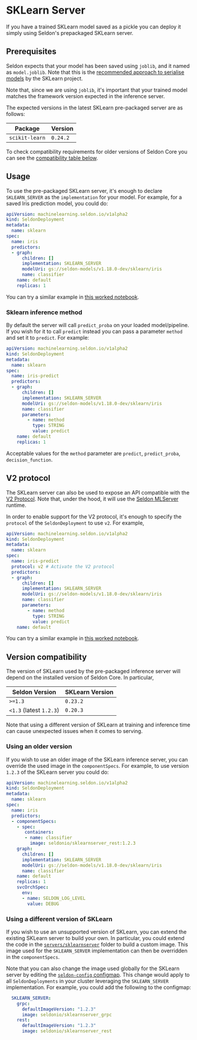 # SKLearn Server

If you have a trained SKLearn model saved as a pickle you can deploy it simply
using Seldon's prepackaged SKLearn server.

## Prerequisites

Seldon expects that your model has been saved using `joblib`, and it named as
`model.joblib`. 
Note that this is the [recommended approach to serialise
models](https://scikit-learn.org/stable/modules/model_persistence.html) by the
SKLearn project.

Note that, since we are using `joblib`, it's important that your trained model
matches the framework version expected in the inference server.

The expected versions in the latest SKLearn pre-packaged server are as follows:

| Package | Version |
| ------ | ----- |
| `scikit-learn` | `0.24.2` |

To check compatibility requirements for older versions of Seldon Core you can
see the [compatibility table below](#version-compatibility).

## Usage

To use the pre-packaged SKLearn server, it's enough to declare `SKLEARN_SERVER`
as the `implementation` for your model.
For example, for a saved Iris prediction model, you could do:

```yaml
apiVersion: machinelearning.seldon.io/v1alpha2
kind: SeldonDeployment
metadata:
  name: sklearn
spec:
  name: iris
  predictors:
  - graph:
      children: []
      implementation: SKLEARN_SERVER
      modelUri: gs://seldon-models/v1.18.0-dev/sklearn/iris
      name: classifier
    name: default
    replicas: 1

```

You can try a similar example in [this worked
notebook](../examples/server_examples.html).

### Sklearn inference method

By default the server will call `predict_proba` on your loaded model/pipeline.
If you wish for it to call `predict` instead you can pass a parameter `method`
and set it to `predict`.
For example:

```yaml
apiVersion: machinelearning.seldon.io/v1alpha2
kind: SeldonDeployment
metadata:
  name: sklearn
spec:
  name: iris-predict
  predictors:
  - graph:
      children: []
      implementation: SKLEARN_SERVER
      modelUri: gs://seldon-models/v1.18.0-dev/sklearn/iris
      name: classifier
      parameters:
        - name: method
          type: STRING
          value: predict
    name: default
    replicas: 1
```

Acceptable values for the `method` parameter are `predict`, `predict_proba`,
`decision_function`.


## V2 protocol

The SKLearn server can also be used to expose an API compatible with the [V2 Protocol](../graph/protocols.md#v2-protocol).
Note that, under the hood, it will use the [Seldon
MLServer](https://github.com/SeldonIO/MLServer) runtime.

In order to enable support for the V2 protocol, it's enough to
specify the `protocol` of the `SeldonDeployment` to use `v2`.
For example,

```yaml
apiVersion: machinelearning.seldon.io/v1alpha2
kind: SeldonDeployment
metadata:
  name: sklearn
spec:
  name: iris-predict
  protocol: v2 # Activate the V2 protocol
  predictors:
  - graph:
      children: []
      implementation: SKLEARN_SERVER
      modelUri: gs://seldon-models/v1.18.0-dev/sklearn/iris
      name: classifier
      parameters:
        - name: method
          type: STRING
          value: predict
    name: default
```

You can try a similar example in [this worked
notebook](../examples/server_examples.html).

## Version compatibility

The version of SKLearn used by the pre-packaged inference server will depend on
the installed version of Seldon Core.
In particular, 

| Seldon Version | SKLearn Version |
| -------------- | --------------- |
| `>=1.3`          | `0.23.2`          |
| `<1.3` (latest `1.2.3`)          | `0.20.3`          |

Note that using a different version of SKLearn at training and inference time
can cause unexpected issues when it comes to serving.

### Using an older version

If you wish to use an older image of the SKLearn inference server, you can
override the used image in the `componentSpecs`.
For example, to use version `1.2.3` of the SKLearn server you could do:

```yaml
apiVersion: machinelearning.seldon.io/v1alpha2
kind: SeldonDeployment
metadata:
  name: sklearn
spec:
  name: iris
  predictors:
  - componentSpecs:
    - spec:
       containers:
       - name: classifier
         image: seldonio/sklearnserver_rest:1.2.3
    graph:
      children: []
      implementation: SKLEARN_SERVER
      modelUri: gs://seldon-models/v1.18.0-dev/sklearn/iris
      name: classifier
    name: default
    replicas: 1
    svcOrchSpec: 
      env: 
      - name: SELDON_LOG_LEVEL
        value: DEBUG
```

### Using a different version of SKLearn

If you wish to use an unsupported version of SKLearn, you can extend the
existing SKLearn server to build your own. 
In particular, you could extend the code in the
[`servers/sklearnserver`](https://github.com/SeldonIO/seldon-core/tree/master/servers/sklearnserver)
folder to build a custom image.
This image used for the `SKLEARN_SERVER` implementation can then be overridden
in the `componentSpecs`.

Note that you can also change the image used globally for the SKLearn server by
editing the [`seldon-config` configmap](custom.md).
This change would apply to all `SeldonDeployments` in your cluster leveraging
the `SKLEARN_SERVER` implementation.
For example, you could add the following to the configmap:

```yaml
  SKLEARN_SERVER:
    grpc:
      defaultImageVersion: "1.2.3"
      image: seldonio/sklearnserver_grpc
    rest:
      defaultImageVersion: "1.2.3"
      image: seldonio/sklearnserver_rest
```
